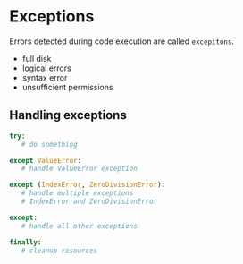 # Exceptions 

Errors detected during code execution are called `excepitons`.  

- full disk
- logical errors 
- syntax error
- unsufficient permissions


## Handling exceptions 

```python
try:
   # do something

except ValueError:
   # handle ValueError exception

except (IndexError, ZeroDivisionError):
   # handle multiple exceptions
   # IndexError and ZeroDivisionError

except:
   # handle all other exceptions

finally:
   # cleanup resources
```
